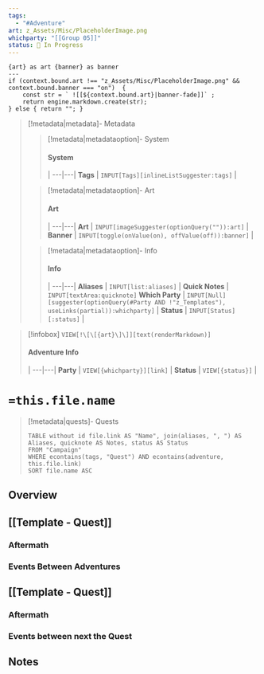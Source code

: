 ```yaml
---
tags:
  - "#Adventure"
art: z_Assets/Misc/PlaceholderImage.png
whichparty: "[[Group 05]]"
status: 📝 In Progress
---
```


```meta-bind-js-view 
{art} as art {banner} as banner
--- 
if (context.bound.art !== "z_Assets/Misc/PlaceholderImage.png" && context.bound.banner === "on")  { 
    const str = ` ![[${context.bound.art}|banner-fade]]` ;
    return engine.markdown.create(str); 
} else { return ""; }
```

> [!metadata|metadata]- Metadata 
>> [!metadata|metadataoption]- System
>> #### System
>>  |
>> ---|---|
> **Tags** | `INPUT[Tags][inlineListSuggester:tags]` |
>
>> [!metadata|metadataoption]- Art
>> #### Art
>>  |
>> ---|---|
>> **Art** | `INPUT[imageSuggester(optionQuery("")):art]` |
> **Banner** | `INPUT[toggle(onValue(on), offValue(off)):banner]` |
>
>> [!metadata|metadataoption]- Info
>> #### Info
>>  |
>> ---|---|
>> **Aliases** | `INPUT[list:aliases]` |
>> **Quick Notes** |  `INPUT[textArea:quicknote]`
>> **Which Party** | `INPUT[Null][suggester(optionQuery(#Party AND !"z_Templates"), useLinks(partial)):whichparty]` |
>> **Status** | `INPUT[Status][:status]` |

> [!infobox]
> `VIEW[!\[\[{art}\]\]][text(renderMarkdown)]`
> #### Adventure Info
>  |
> ---|---|
> **Party** | `VIEW[{whichparty}][link]` |
> **Status** | `VIEW[{status}]` |

# **`=this.file.name`**

> [!metadata|quests]- Quests
> ```dataview
> TABLE without id file.link AS "Name", join(aliases, ", ") AS Aliases, quicknote AS Notes, status AS Status
> FROM "Campaign"
> WHERE econtains(tags, "Quest") AND econtains(adventure, this.file.link)
> SORT file.name ASC

## Overview


## [[Template - Quest]]
### Aftermath


### Events Between Adventures


## [[Template - Quest]]
### Aftermath


### Events between next the Quest


## Notes